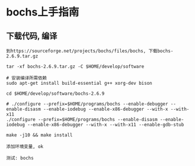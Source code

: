 # bochs上手指南

## 下载代码, 编译

    到https://sourceforge.net/projects/bochs/files/bochs, 下载bochs-2.6.9.tar.gz

    tar -xf bochs-2.6.9.tar.gz -C $HOME/develop/software

    # 安装编译所需依赖
    sudo apt-get install build-essential g++ xorg-dev bison

    cd $HOME/develop/software/bochs-2.6.9

    # ./configure --prefix=$HOME/programs/bochs --enable-debugger --enable-disasm --enable-iodebug --enable-x86-debugger --with-x --with-x11
    ./configure --prefix=$HOME/programs/bochs --enable-disasm --enable-iodebug --enable-x86-debugger --with-x --with-x11 --enable-gdb-stub

    make -j10 && make install

    添加环境变量, ok

    测试: bochs
